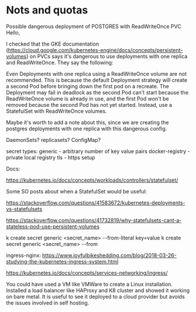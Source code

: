 # Nots and quotas
Possible dangerous deployment of POSTGRES with ReadWriteOnce PVC
Hello,

I checked that the GKE documentation (https://cloud.google.com/kubernetes-engine/docs/concepts/persistent-volumes) on PVCs says it's dangerous to use deployments with one replica and ReadWriteOnce. They say the following:

Even Deployments with one replica using a ReadWriteOnce volume are not recommended. This is because the default Deployment strategy will create a second Pod before bringing down the first pod on a recreate. The Deployment may fail in deadlock as the second Pod can't start because the ReadWriteOnce volume is already in use, and the first Pod won't be removed because the second Pod has not yet started. Instead, use a StatefulSet with ReadWriteOnce volumes.

Maybe it's worth to add a note about this, since we are creating the postgres deployments with one replica with this dangerous config.



DaemonSets?
replicasets?
ConfigMap? 

secret types:
generic - arbitrary number of key value pairs
docker-registry - private local registry
tls - https setup

Docs:

https://kubernetes.io/docs/concepts/workloads/controllers/statefulset/

Some SO posts about when a StatefulSet would be useful:

https://stackoverflow.com/questions/41583672/kubernetes-deployments-vs-statefulsets

https://stackoverflow.com/questions/41732819/why-statefulsets-cant-a-stateless-pod-use-persistent-volumes



k create secret generic <secret_name> --from-literal key=value
k create secret generic <secret_name> --from <file>

ingress-nginx:
https://www.joyfulbikeshedding.com/blog/2018-03-26-studying-the-kubernetes-ingress-system.html

https://kubernetes.io/docs/concepts/services-networking/ingress/



You could have used a VM like VMWare to create a Linux installation.  Installed a load balancer like HAProxy and K8 cluster and showed it working on bare metal.  It is useful to see it deployed to a cloud provider but avoids the issues involved in self hosting.

